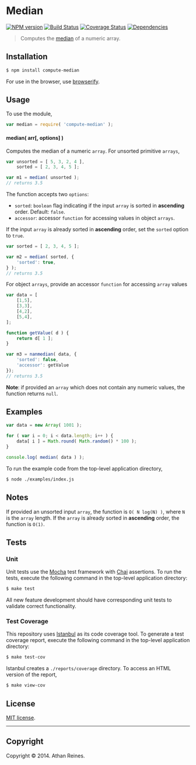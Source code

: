 Median
===
[![NPM version][npm-image]][npm-url] [![Build Status][travis-image]][travis-url] [![Coverage Status][coveralls-image]][coveralls-url] [![Dependencies][dependencies-image]][dependencies-url]

> Computes the [median](http://en.wikipedia.org/wiki/Median) of a numeric array.


## Installation

``` bash
$ npm install compute-median
```

For use in the browser, use [browserify](https://github.com/substack/node-browserify).


## Usage

To use the module,

``` javascript
var median = require( 'compute-median' );
```

#### median( arr[, options] )

Computes the median of a numeric `array`. For unsorted primitive `arrays`,

``` javascript
var unsorted = [ 5, 3, 2, 4 ],
	sorted = [ 2, 3, 4, 5 ];

var m1 = median( unsorted );
// returns 3.5
```

The function accepts two `options`:

*	`sorted`: `boolean` flag indicating if the input `array` is sorted in __ascending__ order. Default: `false`.
*	`accessor`: accessor `function` for accessing values in object `arrays`.

If the input `array` is already sorted in __ascending__ order, set the `sorted` option to `true`.

``` javascript
var sorted = [ 2, 3, 4, 5 ];

var m2 = median( sorted, {
	'sorted': true,
} );
// returns 3.5
```

For object `arrays`, provide an accessor `function` for accessing `array` values

``` javascript
var data = [
	[1,5],
	[3,3],
	[4,2],
	[5,4],
];

function getValue( d ) {
	return d[ 1 ];
}

var m3 = nanmedian( data, {
	'sorted': false,
	'accessor': getValue
});
// returns 3.5
```

__Note__: if provided an `array` which does not contain any numeric values, the function returns `null`.

## Examples

``` javascript
var data = new Array( 1001 );

for ( var i = 0; i < data.length; i++ ) {
	data[ i ] = Math.round( Math.random() * 100 );
}

console.log( median( data ) );
```

To run the example code from the top-level application directory,

``` bash
$ node ./examples/index.js
```


## Notes

If provided an unsorted input `array`, the function is `O( N log(N) )`, where `N` is the `array` length. If the `array` is already sorted in __ascending__ order, the function is `O(1)`.


## Tests

### Unit

Unit tests use the [Mocha](http://visionmedia.github.io/mocha) test framework with [Chai](http://chaijs.com) assertions. To run the tests, execute the following command in the top-level application directory:

``` bash
$ make test
```

All new feature development should have corresponding unit tests to validate correct functionality.


### Test Coverage

This repository uses [Istanbul](https://github.com/gotwarlost/istanbul) as its code coverage tool. To generate a test coverage report, execute the following command in the top-level application directory:

``` bash
$ make test-cov
```

Istanbul creates a `./reports/coverage` directory. To access an HTML version of the report,

``` bash
$ make view-cov
```


## License

[MIT license](http://opensource.org/licenses/MIT).


---
## Copyright

Copyright &copy; 2014. Athan Reines.


[npm-image]: http://img.shields.io/npm/v/compute-median.svg
[npm-url]: https://npmjs.org/package/compute-median

[travis-image]: http://img.shields.io/travis/compute-io/median/master.svg
[travis-url]: https://travis-ci.org/compute-io/median

[coveralls-image]: https://img.shields.io/coveralls/compute-io/median/master.svg
[coveralls-url]: https://coveralls.io/r/compute-io/median?branch=master

[dependencies-image]: http://img.shields.io/david/compute-io/median.svg
[dependencies-url]: https://david-dm.org/compute-io/median

[dev-dependencies-image]: http://img.shields.io/david/dev/compute-io/median.svg
[dev-dependencies-url]: https://david-dm.org/dev/compute-io/median

[github-issues-image]: http://img.shields.io/github/issues/compute-io/median.svg
[github-issues-url]: https://github.com/compute-io/median/issues
